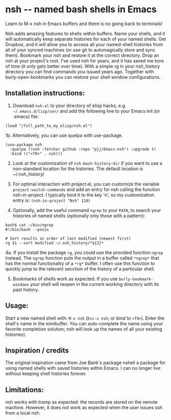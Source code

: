 # nsh -- named bash shells in Emacs

Learn to M-x nsh in Emacs buffers and there is no going back to terminals!

Nsh adds amazing features to shells within buffers.  Name your shells,
and it will automatically keep separate histories for each of your
named shells.  Get Dropbox, and it will allow you to access all your
named-shell histories from all of your synced machines (or use git 
to automagically store and sync them). Bookmark your nsh and restore it
at the correct directory. Drop an nsh at your project's root. I've
used nsh for years, and it has saved me tons of time (it only gets
better over time).  With a simple rg in your nsh_history directory you
can find commands you issued years ago. Together with burly-open-bookmarks
you can restore your shell window configurations.

## Installation instructions:

1. Download `nsh.el` to your directory of elisp hacks, e.g. `~/.emacs.d/lisp/var/`
and add the following line to your Emacs init (or .emacs) file:

```
(load "/full_path_to_my_elisp/nsh.el")
```

1b. Alternatively, you can use quelpa with use-package.

```
(use-package nsh
  :quelpa ((nsh :fetcher github :repo "pjj/Emacs-nsh") :upgrade t)
  :bind (("<f9>" . nsh)))
```

2. Look at the customization of `nsh-bash-history-dir`
if you want to use a non-standard location for the histories.
The default location is ~/.nsh_history/

3. For optimal interaction with project.el, you can 
customize the variable `project-switch-commands`
and add an entry for nsh calling the function nsh-in-project.
I typically bind it to the key 'n', so my customization entry is:
`(nsh-in-project "Nsh" 110)`

4. Optionally, add the useful command `ngrep` to your `PATH`, to search
your histories of named shells (optionally only those with a pattern):
```
bash$ cat ~/bin/ngrep
#!/bin/bash --posix

# Sort results in order of last modified (newest first)
rg $1 --sort modified ~/.nsh_history/*${2}*
```

4a. If you install the package `rg`, 
you could use the provided function `ngrep` instead.
The `ngrep` function puts the output in a buffer called
`*ngrep*` that has the normal functionality of a `*rg*` buffer.
I often use this function to quickly jump to the relevant secction 
of the history of a particular shell.

5. Bookmarks of shells work as expected.
If you use `burly-bookmark-windows` your shell
will reopen in the current working directory
with its past history.


## Usage:

Start a new named shell with: `M-x nsh` (`Esc-x nsh`; or bind to `<f9>`).
Enter the shell's name in the minibuffer.
You can auto-complete the name using your favorite completion solution; 
nsh will look up the names of all your existing histories).


## Inspiration / credits

The original inspiration came from Joe Bank's package nshell
a package for using named shells with saved histories within Emacs.
I can no longer live without keeping shell histories forever.


## Limitations:

nsh works with tramp as expected: the records are stored on the remote machine.
However, it does not work as expected when the user issues ssh from a local nsh.


